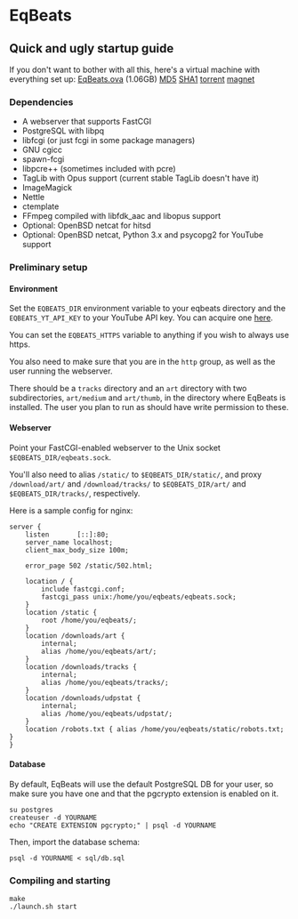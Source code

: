 # EqBeats
## Quick and ugly startup guide

If you don't want to bother with all this, here's a virtual machine with everything set up:
[EqBeats.ova](http://files.codl.fr/1303/EqBeats.ova) (1.06GB)
[MD5](http://files.codl.fr/1303/EqBeats.ova.md5.txt)
[SHA1](http://files.codl.fr/1303/EqBeats.ova.sha1.txt)
[torrent](http://files.codl.fr/1303/EqBeats.ova.torrent)
[magnet](http://mgnet.me/DuwC)

### Dependencies

* A webserver that supports FastCGI
* PostgreSQL with libpq
* libfcgi (or just fcgi in some package managers)
* GNU cgicc
* spawn-fcgi
* libpcre++ (sometimes included with pcre)
* TagLib with Opus support (current stable TagLib doesn't have it)
* ImageMagick
* Nettle
* ctemplate
* FFmpeg compiled with libfdk\_aac and libopus support
* Optional: OpenBSD netcat for hitsd
* Optional: OpenBSD netcat, Python 3.x and psycopg2 for YouTube support

### Preliminary setup

#### Environment

Set the `EQBEATS_DIR` environment variable to your eqbeats directory and the `EQBEATS_YT_API_KEY` to your YouTube API key. You can acquire one [here](https://code.google.com/apis/youtube/dashboard/gwt/index.html).

You can set the `EQBEATS_HTTPS` variable to anything if you wish to always use https.

You also need to make sure that you are in the `http` group, as well as the user running the webserver.

There should be a `tracks` directory and an `art` directory with two subdirectories, `art/medium` and `art/thumb`, in the directory where EqBeats is installed. The user you plan to run as should have write permission to these.

#### Webserver

Point your FastCGI-enabled webserver to the Unix socket `$EQBEATS_DIR/eqbeats.sock`.

You'll also need to alias `/static/` to `$EQBEATS_DIR/static/`,
and proxy `/download/art/` and `/download/tracks/` to `$EQBEATS_DIR/art/` and `$EQBEATS_DIR/tracks/`, respectively.

Here is a sample config for nginx:

    server {
        listen       [::]:80;
        server_name localhost;
        client_max_body_size 100m;

        error_page 502 /static/502.html;

        location / {
            include fastcgi.conf;
            fastcgi_pass unix:/home/you/eqbeats/eqbeats.sock;
        }
        location /static {
            root /home/you/eqbeats/;
        }
        location /downloads/art {
            internal;
            alias /home/you/eqbeats/art/;
        }
        location /downloads/tracks {
            internal;
            alias /home/you/eqbeats/tracks/;
        }
        location /downloads/udpstat {
            internal;
            alias /home/you/eqbeats/udpstat/;
        }
        location /robots.txt { alias /home/you/eqbeats/static/robots.txt; }
    }


#### Database

By default, EqBeats will use the default PostgreSQL DB for your user, so make sure you have one and that the pgcrypto extension is enabled on it.

    su postgres
    createuser -d YOURNAME
    echo "CREATE EXTENSION pgcrypto;" | psql -d YOURNAME

Then, import the database schema:

    psql -d YOURNAME < sql/db.sql

### Compiling and starting

    make
    ./launch.sh start
